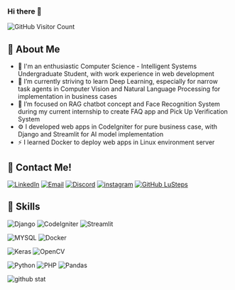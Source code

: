 ### Hi there 👋

<img src="https://komarev.com/ghpvc/?username=LuSteps&color=blue" alt="GitHub Visitor Count">

## 🦰 About Me
- 🚀 I'm an enthusiastic Computer Science - Intelligent Systems Undergraduate Student, with work experience in web development
- 🔭 I’m currently striving to learn Deep Learning, especially for narrow task agents in Computer Vision and Natural Language Processing for implementation in business cases
- 🌱 I’m focused on RAG chatbot concept and Face Recognition System during my current internship to create FAQ app and Pick Up Verification System
- ⚙️ I developed web apps in CodeIgniter for pure business case, with Django and Streamlit for AI model implementation
- ⚡ I learned Docker to deploy web apps in Linux environment server

## 🔗 Contact Me!
[![LinkedIn](https://img.shields.io/badge/linkedin-%230077B5.svg?style=for-the-badge&logo=linkedin&logoColor=white)](https://www.linkedin.com/in/dennislimkamho/)
[![Email](https://img.shields.io/badge/Email-D14836?style=for-the-badge&logo=gmail&logoColor=white)](mailto:dennis313lim@gmail.com)
[![Discord](https://img.shields.io/badge/Discord-7289DA?style=for-the-badge&logo=discord&logoColor=white)](https://discordapp.com/users/773732092944973864)
[![instagram](https://img.shields.io/badge/Instagram-E4405F?style=for-the-badge&logo=instagram&logoColor=white)](https://www.instagram.com/j_dennislim/)
[![GitHub LuSteps](https://img.shields.io/github/followers/thaiane?label=follow&style=social)](https://github.com/LuSteps)

## 📖 Skills
![Django](https://img.shields.io/badge/Django-092E20?style=for-the-badge&logo=django&logoColor=white)
![CodeIgniter](https://img.shields.io/badge/CodeIgniter-EF4223?style=for-the-badge&logo=codeigniter&logoColor=white)
![Streamlit](https://img.shields.io/badge/Streamlit-FF4B4B?style=for-the-badge&logo=streamlit&logoColor=white)

![MYSQL](https://img.shields.io/badge/MySQL-00000F?style=for-the-badge&logo=mysql&logoColor=white)
![Docker](https://img.shields.io/badge/Docker-2496ED?style=for-the-badge&logo=docker&logoColor=white)

![Keras](https://img.shields.io/badge/Keras-D00000?style=for-the-badge&logo=keras&logoColor=white)
![OpenCV](https://img.shields.io/badge/OpenCV-5C3EE8?style=for-the-badge&logo=opencv&logoColor=white)

![Python](https://img.shields.io/badge/python-3670A0?style=for-the-badge&logo=python&logoColor=ffdd54)
![PHP](https://img.shields.io/badge/PHP-777BB4?style=for-the-badge&logo=php&logoColor=white)
![Pandas](https://img.shields.io/badge/Pandas-150458?style=for-the-badge&logo=pandas&logoColor=white)

![github stat](https://github-readme-stats.vercel.app/api/top-langs/?username=LuSteps&theme=blue-green)


<!--
**LuSteps/LuSteps** is a ✨ _special_ ✨ repository because its `README.md` (this file) appears on your GitHub profile.

Here are some ideas to get you started:

- 🔭 I’m currently working on ...
- 🌱 I’m currently learning ...
- 👯 I’m looking to collaborate on ...
- 🤔 I’m looking for help with ...
- 💬 Ask me about ...
- 📫 How to reach me: ...
- 😄 Pronouns: ...
- ⚡ Fun fact: ...
-->
